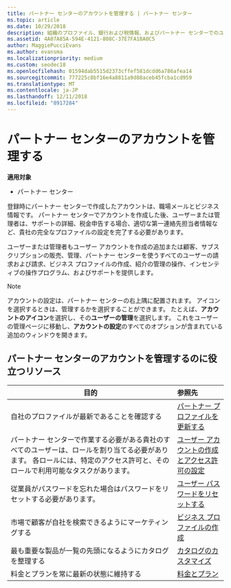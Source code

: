 ```yaml
---
title: パートナー センターのアカウントを管理する | パートナー センター
ms.topic: article
ms.date: 10/29/2018
description: 組織のプロファイル、銀行および税情報、およびパートナー センターでのユーザーを管理します。
ms.assetid: 4A07A85A-594E-4121-808C-37E7FA18A0C5
author: MaggiePucciEvans
ms.author: evansma
ms.localizationpriority: medium
ms.custom: seodec18
ms.openlocfilehash: 01594dab5515d2373cffef581dcdd6a786afea14
ms.sourcegitcommit: 777225c8bf16e4a8811a9d88aceb45fcba1cd959
ms.translationtype: MT
ms.contentlocale: ja-JP
ms.lasthandoff: 12/11/2018
ms.locfileid: "8917284"
---
```

# <a name="manage-your-partner-center-account"></a>パートナー センターのアカウントを管理する

**適用対象**

-  パートナー センター

登録時にパートナー センターで作成したアカウントは、職場メールとビジネス情報です。 パートナー センターでアカウントを作成した後、ユーザーまたは管理者は、サポートの詳細、税金申告する場合、適切な第一連絡先担当者情報など、貴社の完全なプロファイルの設定を完了する必要があります。 

ユーザーまたは管理者もユーザー アカウントを作成の追加または顧客、サブスクリプションの販売、管理、パートナー センターを使うすべてのユーザーの請求および請求、ビジネス プロファイルの作成、紹介の管理の操作、インセンティブの操作プログラム、およびサポートを提供します。

>[!NOTE]
>アカウントの設定は、パートナー センターの右上隅に配置されます。 アイコンを選択するときは、管理するかを選択することができます。 たとえば、**アカウントのアイコン**を選択し、その**ユーザーの管理**を選択します。 これをユーザーの管理ページに移動し、**アカウントの設定**のすべてのオプションが含まれている追加のウィンドウを開きます。


## <a name="resources-to-help-you-manage-your-partner-center-account"></a>パートナー センターのアカウントを管理するのに役立つリソース

|**目的**   |**参照先**   |
|-----------------------|:-----------------------|
|自社のプロファイルが最新であることを確認する   |[パートナー プロファイルを更新する](update-your-partner-profile.md)|
|パートナー センターで作業する必要がある貴社のすべてのユーザーは、ロールを割り当てる必要があります。 各ロールには、特定のアクセス許可と、そのロールで利用可能なタスクがあります。|[ユーザー アカウントの作成とアクセス許可の設定](create-user-accounts-and-set-permissions.md)|
|従業員がパスワードを忘れた場合はパスワードをリセットする必要があります。  |[ユーザー パスワードをリセットする](reset-a-user-password.md)|
|市場で顧客が自社を検索できるようにマーケティングする   |[ビジネス プロファイルの作成](create-a-marketing-profile.md)|
|最も重要な製品が一覧の先頭になるようにカタログを整理する   |[カタログのカスタマイズ](customize-the-catalog.md)|
|料金とプランを常に最新の状態に維持する   |[料金とプラン](pricing-and-offers.md)|













 

 



